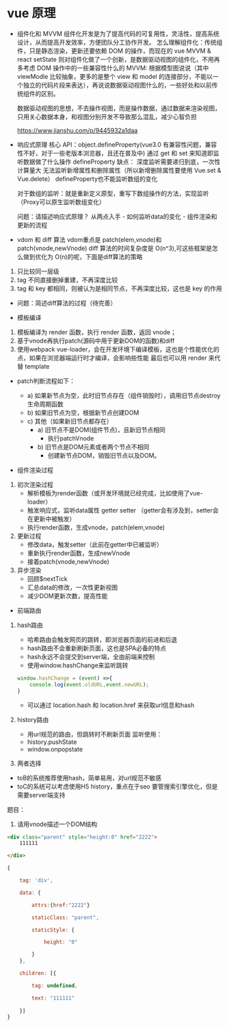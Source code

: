 # vue 原理

- 组件化和 MVVM
  组件化开发是为了提高代码的可复用性，灵活性，提高系统设计，从而提高开发效率，方便团队分工协作开发。
  怎么理解组件化：传统组件，只是静态渲染，更新还要依赖 DOM 的操作，而现在的 vue MVVM & react setState 则对组件化做了一个创新，是数据驱动视图的组件化，不用再多考虑 DOM 操作中的一些兼容性什么的
  MVVM: 根据模型图说说（其中 viewModle 比较抽象，更多的是整个 view 和 model 的连接部分，不能以一个独立的代码片段来表达），再说说数据驱动视图什么的，一些好处和以前传统组件的区别。

  数据驱动视图的思想，不去操作视图，而是操作数据，通过数据来渲染视图，只用关心数据本身，和视图分别开发不导致那么混乱，减少心智负担

    https://www.jianshu.com/p/9445932a1daa

- 响应式原理
  核心 API：object.defineProperty(vue3.0 有兼容性问题，兼容性不好，对于一些老版本浏览器，且还在普及中)
  通过 get 和 set 来知道即监听数据做了什么操作
  defineProperty 缺点：
  深度监听需要递归到底，一次性计算量大
  无法监听新增属性和删除属性（所以新增删除属性要使用 Vue.set & Vue.delete）
  defineProperty也不能监听数组的变化

  对于数组的监听：就是重新定义原型，重写下数组操作的方法，实现监听（Proxy可以原生监听数组变化）

  问题：请描述响应式原理？ 从两点入手  - 如何监听data的变化 - 组件渲染和更新的流程

- vdom 和 diff 算法
vdom重点是 patch(elem,vnode)和patch(vnode,newVnode)
  diff 算法的时间复杂度是 O(n^3),可这些框架是怎么做到优化为 O(n)的呢，下面是diff算法的策略

1. 只比较同一层级
2. tag 不同直接删掉重建，不再深度比较
3. tag 和 key 都相同，则被认为是相同节点，不再深度比较，这也是 key 的作用

- 问题：简述diff算法的过程（待完善）

- 模板编译

1. 模板编译为 render 函数，执行 render 函数，返回 vnode；
2. 基于vnode再执行patch(源码中用于更新DOM的函数)和diff
3. 使用webpack vue-loader，会在开发环境下编译模板，这也是个性能优化的点，如果在浏览器端运行时才编译，会影响些性能
 最后也可以用 render 来代替 template

- patch判断流程如下：
    - a) 如果新节点为空，此时旧节点存在（组件销毁时），调用旧节点destroy生命周期函数
    - b) 如果旧节点为空，根据新节点创建DOM
    - c) 其他（如果新旧节点都存在）
        - a) 旧节点不是DOM(组件节点)，且新旧节点相同
            - 执行patchVnode
        - b) 旧节点是DOM元素或者两个节点不相同
            - 创建新节点DOM，销毁旧节点以及DOM。

- 组件渲染过程
1. 初次渲染过程
    - 解析模板为render函数（或开发环境就已经完成，比如使用了vue-loader）
    - 触发响应式，监听data属性 getter setter  （getter会有涉及到，setter会在更新中被触发）
    - 执行render函数，生成vnode，patch(elem,vnode)
2. 更新过程
    - 修改data，触发setter（此前在getter中已被监听）
    - 重新执行render函数，生成newVnode
    - 接着patch(vnode,newVnode)
3. 异步渲染
    - 回顾$nextTick
    - 汇总data的修改，一次性更新视图
    - 减少DOM更新次数，提高性能
- 前端路由
1. hash路由
    - 哈希路由会触发网页的跳转，即浏览器页面的前进和后退
    - hash路由不会重新刷新页面，这也是SPA必备的特点
    - hash永远不会提交到server端，全由前端来控制
    - 使用window.hashChange来监听跳转
    ```js
    window.hashChange = (event) =>{
        console.log(event.oldURL,event.newURL);
    }
    ```
    - 可以通过 location.hash 和 location.href 来获取url信息和hash
2. history路由
    - 用url规范的路由，但跳转时不刷新页面
    监听使用：
    - history.pushState
    - window.onpopstate

3. 两者选择
- toB的系统推荐使用hash，简单易用，对url规范不敏感
- toC的系统可以考虑使用H5 history，重点在于seo 要管搜索引擎优化，但是需要server端支持



题目：
1. 请用vnode描述一个DOM结构
```html
<div class="parent" style="height:0" href="2222">
    111111

</div>
```
```js
{    

    tag: 'div',    

    data: {        

        attrs:{href:"2222"}

        staticClass: "parent",        

        staticStyle: {            

            height: "0"

        }
    },    

    children: [{        

        tag: undefined,        

        text: "111111"
        
    }]
}
```

